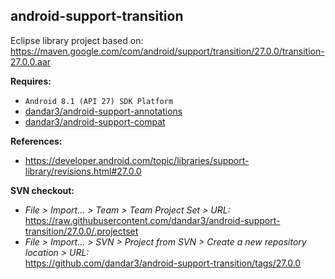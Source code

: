 ## android-support-transition

Eclipse library project based on:<br/>
https://maven.google.com/com/android/support/transition/27.0.0/transition-27.0.0.aar

**Requires:**
- `Android 8.1 (API 27) SDK Platform`
- [dandar3/android-support-annotations](https://github.com/dandar3/android-support-annotations/tree/27.0.0)
- [dandar3/android-support-compat](https://github.com/dandar3/android-support-compat/tree/27.0.0)

**References:**
- https://developer.android.com/topic/libraries/support-library/revisions.html#27.0.0

**SVN checkout:**
- _File > Import... > Team > Team Project Set > URL:_<br/>
  https://raw.githubusercontent.com/dandar3/android-support-transition/27.0.0/.projectset
- _File > Import... > SVN > Project from SVN > Create a new repository location > URL:_<br/> 
  https://github.com/dandar3/android-support-transition/tags/27.0.0